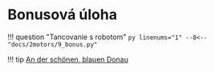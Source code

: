 # Bonusová úloha

!!! question "Tancovanie s robotom"
    ``` py linenums="1"
    --8<-- "docs/2motors/9_bonus.py"
    ```

!!! tip
    [An der schönen, blauen Donau](https://www.youtube.com/watch?v=ENETOpNpIiI&ab_channel=Fledermaus1990)
